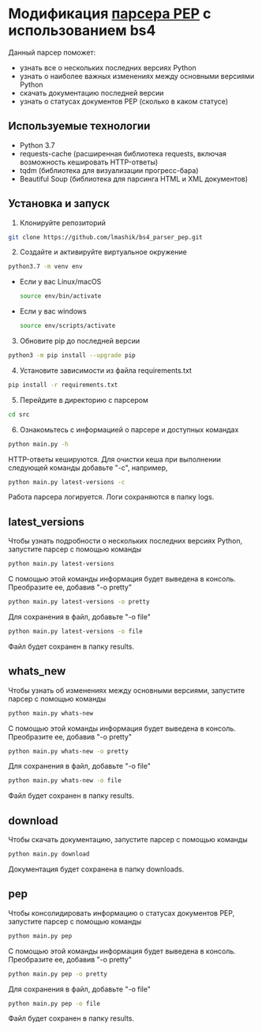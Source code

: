 # Модификация [парсера PEP](https://github.com/SowaSova/scrapy_parser_pep) с использованием bs4

Данный парсер поможет:
* узнать все о нескольких последних версиях Python
* узнать о наиболее важных изменениях между основными версиями Python
* скачать документацию последней версии
* узнать о статусах документов PEP (сколько в каком статусе)
  
## Используемые технологии

 - Python 3.7
 - requests-cache (расширенная библиотека requests, включая возможность кешировать HTTP-ответы)
 - tqdm (библиотека для визуализации прогресс-бара)
 - Beautiful Soup (библиотека для парсинга HTML и XML документов)
 
## Установка и запуск

1. Клонируйте репозиторий
```bash
git clone https://github.com/lmashik/bs4_parser_pep.git
```

2. Создайте и активируйте виртуальное окружение
```bash
python3.7 -m venv env
```

* Если у вас Linux/macOS

    ```bash
    source env/bin/activate
    ```

* Если у вас windows

    ```bash
    source env/scripts/activate
    ```

3. Обновите pip до последней версии
```bash
python3 -m pip install --upgrade pip
```

4. Установите зависимости из файла requirements.txt
```bash
pip install -r requirements.txt
```

5. Перейдите в директорию с парсером
```bash
cd src
```

6. Ознакомьтесь с информацией о парсере и доступных командах
```bash
python main.py -h
```

HTTP-ответы кешируются. 
Для очистки кеша при выполнении следующей команды добавьте "-c", например,
```bash
python main.py latest-versions -c
```

Работа парсера логируется. Логи сохраняются в папку logs.

## latest_versions

Чтобы узнать подробности о нескольких последних версиях Python, 
запустите парсер с помощью команды

```bash
python main.py latest-versions
```

С помощью этой команды информация будет выведена в консоль.
Преобразите ее, добавив "-o pretty"
```bash
python main.py latest-versions -o pretty
```

Для сохранения в файл, добавьте "-o file"
```bash
python main.py latest-versions -o file
```

Файл будет сохранен в папку results.

## whats_new

Чтобы узнать об изменениях между основными версиями, 
запустите парсер с помощью команды

```bash
python main.py whats-new
```

С помощью этой команды информация будет выведена в консоль.
Преобразите ее, добавив "-o pretty"
```bash
python main.py whats-new -o pretty
```

Для сохранения в файл, добавьте "-o file"
```bash
python main.py whats-new -o file
```

Файл будет сохранен в папку results.

## download

Чтобы скачать документацию, запустите парсер с помощью команды

```bash
python main.py download
```

Документация будет сохранена в папку downloads.

## pep

Чтобы консолидировать информацию о статусах документов PEP, 
запустите парсер с помощью команды

```bash
python main.py pep
```

С помощью этой команды информация будет выведена в консоль.
Преобразите ее, добавив "-o pretty"
```bash
python main.py pep -o pretty
```

Для сохранения в файл, добавьте "-o file"
```bash
python main.py pep -o file
```

Файл будет сохранен в папку results.
